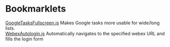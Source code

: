 # Bookmarklets

<a href='https://github.com/mossrich/Bookmarklets/blob/master/GoogleTasksFullscreen.js'>GoogleTasksFullscreen.js</a> Makes Google tasks more usable for wide/long lists. <br/>
<a href='https://github.com/mossrich/Bookmarklets/blob/master/WebexAutologin.js'>WebexAutologin.js</a> Automatically navigates to the specified webex URL and fills the login form

